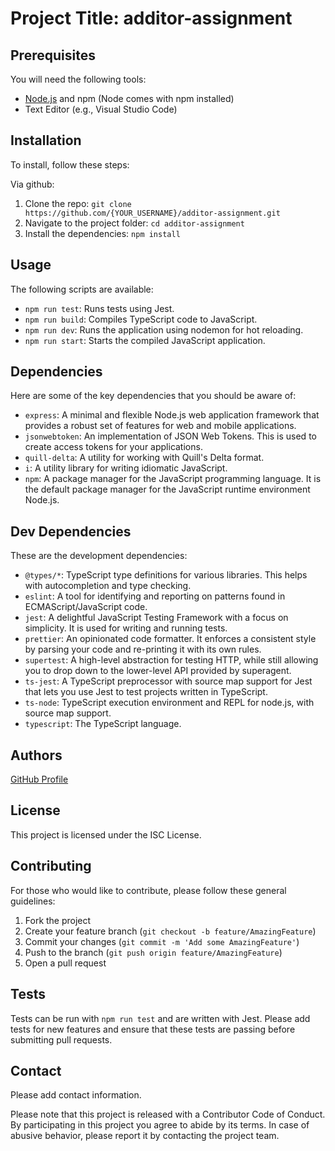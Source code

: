 # Project Title: additor-assignment

## Prerequisites

You will need the following tools:

- [Node.js](https://nodejs.org/en/download/) and npm (Node comes with npm installed)
- Text Editor (e.g., Visual Studio Code)

## Installation

To install, follow these steps:

Via github:

1. Clone the repo: `git clone https://github.com/{YOUR_USERNAME}/additor-assignment.git`
2. Navigate to the project folder: `cd additor-assignment`
3. Install the dependencies: `npm install`

## Usage

The following scripts are available:

- `npm run test`: Runs tests using Jest.
- `npm run build`: Compiles TypeScript code to JavaScript.
- `npm run dev`: Runs the application using nodemon for hot reloading.
- `npm run start`: Starts the compiled JavaScript application.

## Dependencies

Here are some of the key dependencies that you should be aware of:

- `express`: A minimal and flexible Node.js web application framework that provides a robust set of features for web and mobile applications.
- `jsonwebtoken`: An implementation of JSON Web Tokens. This is used to create access tokens for your applications.
- `quill-delta`: A utility for working with Quill's Delta format.
- `i`: A utility library for writing idiomatic JavaScript.
- `npm`: A package manager for the JavaScript programming language. It is the default package manager for the JavaScript runtime environment Node.js.

## Dev Dependencies

These are the development dependencies:

- `@types/*`: TypeScript type definitions for various libraries. This helps with autocompletion and type checking.
- `eslint`: A tool for identifying and reporting on patterns found in ECMAScript/JavaScript code.
- `jest`: A delightful JavaScript Testing Framework with a focus on simplicity. It is used for writing and running tests.
- `prettier`: An opinionated code formatter. It enforces a consistent style by parsing your code and re-printing it with its own rules.
- `supertest`: A high-level abstraction for testing HTTP, while still allowing you to drop down to the lower-level API provided by superagent.
- `ts-jest`: A TypeScript preprocessor with source map support for Jest that lets you use Jest to test projects written in TypeScript.
- `ts-node`: TypeScript execution environment and REPL for node.js, with source map support.
- `typescript`: The TypeScript language.

## Authors

[GitHub Profile](https://github.com/{dawumnam})

## License

This project is licensed under the ISC License.

## Contributing

For those who would like to contribute, please follow these general guidelines:

1. Fork the project
2. Create your feature branch (`git checkout -b feature/AmazingFeature`)
3. Commit your changes (`git commit -m 'Add some AmazingFeature'`)
4. Push to the branch (`git push origin feature/AmazingFeature`)
5. Open a pull request

## Tests

Tests can be run with `npm run test` and are written with Jest. Please add tests for new features and ensure that these tests are passing before submitting pull requests. 

## Contact

Please add contact information.

Please note that this project is released with a Contributor Code of Conduct. By participating in this project you agree to abide by its terms. In case of abusive behavior, please report it by contacting the project team.
